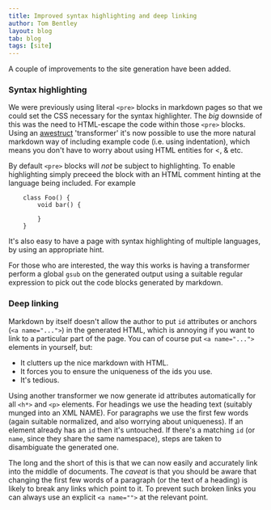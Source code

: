 ```yaml
---
title: Improved syntax highlighting and deep linking
author: Tom Bentley
layout: blog
tab: blog
tags: [site]
---
```


A couple of improvements to the site generation have been added.

### Syntax highlighting

We were previously using literal `<pre>` blocks in markdown pages so that we 
could set the CSS necessary for the syntax highlighter. The *big* downside of 
this was the need to HTML-escape the code within those `<pre>` blocks. Using 
an [awestruct](http://awestruct.org/) 'transformer' it's now possible to use 
the more natural markdown way of including example code 
(i.e. using indentation), which means you don't have to worry about using
HTML entities for <, & etc.

By default `<pre>` blocks will *not* be subject to highlighting. To enable
highlighting simply preceed the block with an HTML comment hinting at the 
language being included. For example

        class Foo() {
            void bar() {
            
            }
        }

It's also easy to have a page with syntax highlighting of multiple 
languages, by using an appropriate hint.

For those who are interested, the way this works is having a transformer 
perform a global `gsub` on the generated output using a suitable regular 
expression to pick out the code blocks generated by markdown.

### Deep linking

Markdown by itself doesn't allow the author to put `id` attributes or anchors
(`<a name="...">`) in the generated HTML, which is annoying if you want to link 
to a particular part of the page. You can of course put `<a name="...">` 
elements in yourself, but:

* It clutters up the nice markdown with HTML.
* It forces you to ensure the uniqueness of the ids you use.
* It's tedious.

Using another transformer we now generate id attributes automatically for all 
`<h*>` and `<p>` elements. For headings we use the heading text (suitably 
munged into an XML NAME). For paragraphs we use the first few words (again 
suitable normalized, and also worrying about uniqueness). If an element 
already has an `id` then it's untouched. If there's a matching `id` 
(or `name`, since they share the same namespace), steps are taken to 
disambiguate the generated one.

The long and the short of this is that we can now easily and accurately link 
into the middle of documents. The *caveat* is that you should be aware that 
changing the first few words of a paragraph (or the text of a heading) is 
likely to break any links which point to it. To prevent such broken links 
you can always use an explicit `<a name="">` at the relevant point.

